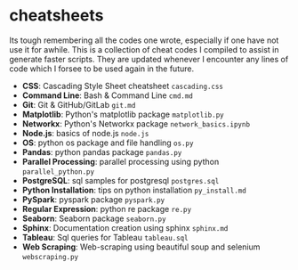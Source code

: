 # cheatsheets
Its tough remembering all the codes one wrote, especially if one have not use it for awhile. This is a collection of cheat codes I compiled to assist in generate faster scripts. They are updated whenever I encounter any lines of code which I forsee to be used again in the future.

  * __CSS__: Cascading Style Sheet cheatsheet `cascading.css`
  * __Command Line__: Bash & Command Line `cmd.md`
  * __Git__: Git & GitHub/GitLab `git.md`
  * __Matplotlib__: Python's matplotlib package `matplotlib.py`
  * __Networkx__: Python's Networkx package `network_basics.ipynb`
  * __Node.js__: basics of node.js `node.js`
  * __OS__: python os package and file handling `os.py`
  * __Pandas__: python pandas package `pandas.py`
  * __Parallel Processing__: parallel processing using python `parallel_python.py`
  * __PostgreSQL__: sql samples for postgresql `postgres.sql`
  * __Python Installation__: tips on python installation `py_install.md`
  * __PySpark__: pyspark package `pyspark.py`
  * __Regular Expression__: python re package `re.py`
  * __Seaborn__: Seaborn package `seaborn.py`
  * __Sphinx__: Documentation creation using sphinx `sphinx.md`
  * __Tableau__: Sql queries for Tableau `tableau.sql`
  * __Web Scraping__: Web-scraping using beautiful soup and selenium `webscraping.py`